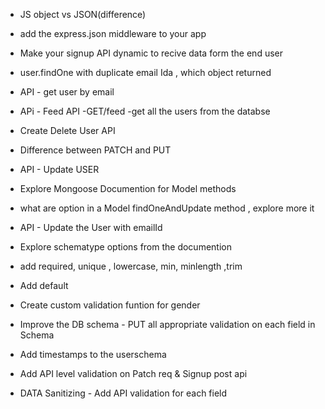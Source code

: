 
- JS object vs JSON(difference)

- add the express.json middleware to your app 
- Make your signup API dynamic to recive data form the end user
- user.findOne with duplicate email Ida , which  object  returned 
- API - get user by email
- APi - Feed API -GET/feed -get all the users from the databse 
- Create Delete User API   
- Difference between PATCH and PUT
- API - Update USER  
- Explore Mongoose Documention for Model methods 
- what are option in a Model findOneAndUpdate method , explore more it 
- API - Update the User  with emailId 


- Explore schematype options from the documention
- add required, unique , lowercase, min, minlength ,trim
- Add default
- Create custom validation funtion for gender
- Improve the DB schema - PUT all appropriate validation on each field in Schema
- Add timestamps to the userschema
- Add API level validation on Patch req & Signup post api
- DATA Sanitizing - Add API validation for each field 